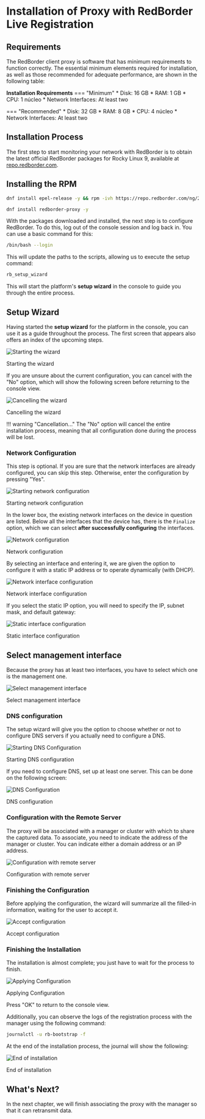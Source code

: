 # Installation of Proxy with RedBorder Live Registration

## Requirements

The RedBorder client proxy is software that has minimum requirements to function correctly. The essential minimum elements required for installation, as well as those recommended for adequate performance, are shown in the following table:

**Installation Requirements**
=== "Minimum"
    * Disk: 16 GB
    * RAM: 1 GB
    * CPU: 1 núcleo
    * Network Interfaces: At least two

=== "Recommended"
    * Disk: 32 GB
    * RAM: 8 GB
    * CPU: 4 núcleo
    * Network Interfaces: At least two

## Installation Process

The first step to start monitoring your network with RedBorder is to obtain the latest official RedBorder packages for Rocky Linux 9, available at [repo.redborder.com](https://repo.redborder.com).

## Installing the RPM

``` bash title="Latest"
dnf install epel-release -y && rpm -ivh https://repo.redborder.com/ng/24.10/rhel/9/x86_64/redborder-repo-24.10-0.0.1-1.el9.rb.noarch.rpm
```

``` bash title="Proxy"
dnf install redborder-proxy -y
```

With the packages downloaded and installed, the next step is to configure RedBorder. To do this, log out of the console session and log back in. You can use a basic command for this:

``` bash title="Relogin"
/bin/bash --login
```

This will update the paths to the scripts, allowing us to execute the setup command:

``` bash title="Launching the setup wizard"
rb_setup_wizard
```

This will start the platform's **setup wizard** in the console to guide you through the entire process.

## Setup Wizard

Having started the **setup wizard** for the platform in the console, you can use it as a guide throughout the process. The first screen that appears also offers an index of the upcoming steps.

![Starting the wizard](images/ch02_configure_wizard_start.png)

Starting the wizard

If you are unsure about the current configuration, you can cancel with the "No" option, which will show the following screen before returning to the console view.

![Cancelling the wizard](../../manager/redborder_basics/images/ch02_cancel_wizard.png)

Cancelling the wizard

!!! warning "Cancellation..."
    The "No" option will cancel the entire installation process, meaning that all configuration done during the process will be lost.

### Network Configuration

This step is optional. If you are sure that the network interfaces are already configured, you can skip this step. Otherwise, enter the configuration by pressing "Yes".

![Starting network configuration](../../manager/redborder_basics/images/ch02_start_network_conf.png)

Starting network configuration

In the lower box, the existing network interfaces on the device in question are listed. Below all the interfaces that the device has, there is the `Finalize` option, which we can select **after successfully configuring** the interfaces.

![Network configuration](../../manager/redborder_basics/images/ch02_img001.png)

Network configuration

By selecting an interface and entering it, we are given the option to configure it with a static IP address or to operate dynamically (with DHCP).

![Network interface configuration](../../manager/redborder_basics/images/ch02_img002.png)

Network interface configuration

If you select the static IP option, you will need to specify the IP, subnet mask, and default gateway:

![Static interface configuration](../../manager/redborder_basics/images/ch02_img003.png)

Static interface configuration

## Select management interface

Because the proxy has at least two interfaces, you have to select which one is the management one.

![Select management interface](images/Select_management.png)

Select management interface

### DNS configuration

The setup wizard will give you the option to choose whether or not to configure DNS servers if you actually need to configure a DNS.

![Starting DNS Configuration](../../manager/redborder_basics/images/ch02_start_dns.png)

Starting DNS configuration

If you need to configure DNS, set up at least one server. This can be done on the following screen:

![DNS Configuration](../../manager/redborder_basics/images/ch02_img004.png)

DNS configuration

### Configuration with the Remote Server

The proxy will be associated with a manager or cluster with which to share the captured data. To associate, you need to indicate the address of the manager or cluster. You can indicate either a domain address or an IP address.

![Configuration with remote server](images/ch01_cloud_config.png)

Configuration with remote server

### Finishing the Configuration

Before applying the configuration, the wizard will summarize all the filled-in information, waiting for the user to accept it.

![Accept configuration](images/ch01_apply_conf.png)

Accept configuration

### Finishing the Installation

The installation is almost complete; you just have to wait for the process to finish.

![Applying Configuration](images/ch01_applying_conf.png)

Applying Configuration

Press "OK" to return to the console view.

Additionally, you can observe the logs of the registration process with the manager using the following command:
``` bash title="Print the setup logs"
journalctl -u rb-bootstrap -f
```

At the end of the installation process, the journal will show the following:

![End of installation](images/ch01_end_registration.png)

End of installation

## What's Next?

In the next chapter, we will finish associating the proxy with the manager so that it can retransmit data.
